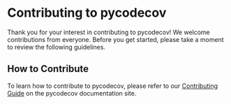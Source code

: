 # Contributing to pycodecov

Thank you for your interest in contributing to pycodecov!
We welcome contributions from everyone. Before you get
started, please take a moment to review the following
guidelines.

## How to Contribute

To learn how to contribute to pycodecov, please refer to
our [Contributing Guide](https://pycodecov.readthedocs.io/en/latest/how-to-guides/#contributing)
on the pycodecov documentation site.
